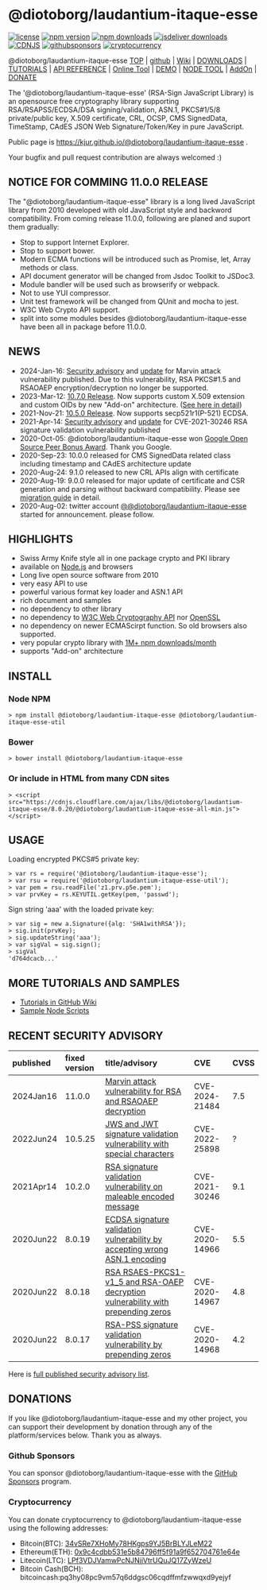 @diotoborg/laudantium-itaque-esse
=========

[![license](https://img.shields.io/badge/license-MIT-green.svg?style=flat)](https://github.com/diotoborg/laudantium-itaque-esse/blob/master/LICENSE.txt)
[![npm version](https://badge.fury.io/js/@diotoborg/laudantium-itaque-esse.svg)](https://badge.fury.io/js/@diotoborg/laudantium-itaque-esse)
[![npm downloads](https://img.shields.io/npm/dm/@diotoborg/laudantium-itaque-esse.svg)](https://www.npmjs.com/package/@diotoborg/laudantium-itaque-esse)
[![jsdeliver downloads](https://data.jsdelivr.com/v1/package/npm/@diotoborg/laudantium-itaque-esse/badge)](https://www.jsdelivr.com/package/npm/@diotoborg/laudantium-itaque-esse)
[![CDNJS](https://img.shields.io/cdnjs/v/@diotoborg/laudantium-itaque-esse.svg)](https://cdnjs.com/libraries/@diotoborg/laudantium-itaque-esse)
[![githubsponsors](https://img.shields.io/badge/github-donate-yellow.svg)](https://github.com/sponsors/kjur)
[![cryptocurrency](https://img.shields.io/badge/crypto-donate-yellow.svg)](https://github.com/diotoborg/laudantium-itaque-esse#cryptocurrency)

@diotoborg/laudantium-itaque-esse [TOP](https://kjur.github.io/@diotoborg/laudantium-itaque-esse/) | [github](https://github.com/diotoborg/laudantium-itaque-esse) | [Wiki](https://github.com/diotoborg/laudantium-itaque-esse/wiki) | [DOWNLOADS](https://github.com/diotoborg/laudantium-itaque-esse/releases) | [TUTORIALS](https://github.com/diotoborg/laudantium-itaque-esse/wiki#programming-tutorial) | [API REFERENCE](https://kjur.github.io/@diotoborg/laudantium-itaque-esse/api/) | [Online Tool](https://github.com/diotoborg/laudantium-itaque-esse/wiki/@diotoborg/laudantium-itaque-esse-Online-Tools) | [DEMO](https://github.com/diotoborg/laudantium-itaque-esse/wiki/@diotoborg/laudantium-itaque-esse-Demo) | [NODE TOOL](https://github.com/diotoborg/laudantium-itaque-esse/wiki/Sample-Node-Tool-List) | [AddOn](https://github.com/diotoborg/laudantium-itaque-esse/wiki/@diotoborg/laudantium-itaque-esse-Add-On) | [DONATE](https://github.com/diotoborg/laudantium-itaque-esse#donations)

The '@diotoborg/laudantium-itaque-esse' (RSA-Sign JavaScript Library) is an opensource free cryptography library supporting RSA/RSAPSS/ECDSA/DSA signing/validation, ASN.1, PKCS#1/5/8 private/public key, X.509 certificate, CRL, OCSP, CMS SignedData, TimeStamp, CAdES JSON Web Signature/Token/Key in pure JavaScript.

Public page is https://kjur.github.io/@diotoborg/laudantium-itaque-esse .

Your bugfix and pull request contribution are always welcomed :)

NOTICE FOR COMMING 11.0.0 RELEASE
---------------------------------
The "@diotoborg/laudantium-itaque-esse" library is a long lived JavaScript library from 2010 developed with old JavaScript style and backword compatibility. From coming release 11.0.0, following are planed and suport them gradually:
- Stop to support Internet Explorer.
- Stop to support bower.
- Modern ECMA functions will be introduced such as Promise, let, Array methods or class.
- API document generator will be changed from Jsdoc Toolkit to JSDoc3.
- Module bandler will be used such as browserify or webpack.
- Not to use YUI compressor.
- Unit test framework will be changed from QUnit and mocha to jest.
- W3C Web Crypto API support.
- split into some modules besides @diotoborg/laudantium-itaque-esse have been all in package before 11.0.0.

NEWS
----
- 2024-Jan-16: [Security advisory](https://github.com/diotoborg/laudantium-itaque-esse/security/advisories/GHSA-rh63-9qcf-83gf) and [update](https://github.com/diotoborg/laudantium-itaque-esse/releases/tag/11.0.0) for Marvin attack vulnerability published. Due to this vulnerability, RSA PKCS#1.5 and RSAOAEP encryption/decryption no longer be supported.
- 2023-Mar-12: [10.7.0 Release](https://github.com/diotoborg/laudantium-itaque-esse/releases/tag/10.7.0). Now supports custom X.509 extension and custom OIDs by new "Add-on" architecture. ([See here in detail](https://github.com/diotoborg/laudantium-itaque-esse/wiki/@diotoborg/laudantium-itaque-esse-Add-On2))
- 2021-Nov-21: [10.5.0 Release](https://github.com/diotoborg/laudantium-itaque-esse/releases/tag/10.5.0). Now supports secp521r1(P-521) ECDSA.
- 2021-Apr-14: [Security advisory](https://github.com/diotoborg/laudantium-itaque-esse/security/advisories/GHSA-27fj-mc8w-j9wg) and [update](https://github.com/diotoborg/laudantium-itaque-esse/releases/tag/10.2.0) for CVE-2021-30246 RSA signature validation vulnerability published
- 2020-Oct-05: @diotoborg/laudantium-itaque-esse won [Google Open Source Peer Bonus Award](https://opensource.googleblog.com/2020/10/announcing-latest-google-open-source.html). Thank you Google.
- 2020-Sep-23: 10.0.0 released for CMS SignedData related class including timestamp and CAdES architecture update
- 2020-Aug-24: 9.1.0 released to new CRL APIs align with certificate
- 2020-Aug-19: 9.0.0 released for major update of certificate and CSR generation and parsing without backward compatibility. Please see [migration guide](https://github.com/diotoborg/laudantium-itaque-esse/wiki/NOTE-@diotoborg/laudantium-itaque-esse-8.0.x-to-9.0.0-Certificate-and-CSR-API-migration-guide) in detail.
- 2020-Aug-02: twitter account [@@diotoborg/laudantium-itaque-esse](https://twitter.com/@diotoborg/laudantium-itaque-esse) started for announcement. please follow.

HIGHLIGHTS
----------
- Swiss Army Knife style all in one package crypto and PKI library
- available on [Node.js](https://www.npmjs.com/package/@diotoborg/laudantium-itaque-esse) and browsers
- Long live open source software from 2010
- very easy API to use
- powerful various format key loader and ASN.1 API
- rich document and samples
- no dependency to other library
- no dependency to [W3C Web Cryptography API](https://www.w3.org/TR/WebCryptoAPI/) nor [OpenSSL](https://www.openssl.org/)
- no dependency on newer ECMAScirpt function. So old browsers also supported. 
- very popular crypto library with [1M+ npm downloads/month](https://npm-stat.com/charts.html?package=@diotoborg/laudantium-itaque-esse&from=2016-05-01&to=2023-04-20)
- supports "Add-on" architecture

INSTALL
-------
### Node NPM
    > npm install @diotoborg/laudantium-itaque-esse @diotoborg/laudantium-itaque-esse-util
### Bower
    > bower install @diotoborg/laudantium-itaque-esse
### Or include in HTML from many CDN sites
    > <script src="https://cdnjs.cloudflare.com/ajax/libs/@diotoborg/laudantium-itaque-esse/8.0.20/@diotoborg/laudantium-itaque-esse-all-min.js"></script>

USAGE
-----

Loading encrypted PKCS#5 private key:

    > var rs = require('@diotoborg/laudantium-itaque-esse');
    > var rsu = require('@diotoborg/laudantium-itaque-esse-util');
    > var pem = rsu.readFile('z1.prv.p5e.pem');
    > var prvKey = rs.KEYUTIL.getKey(pem, 'passwd');

Sign string 'aaa' with the loaded private key:

    > var sig = new a.Signature({alg: 'SHA1withRSA'});
    > sig.init(prvKey);
    > sig.updateString('aaa');
    > var sigVal = sig.sign();
    > sigVal
    'd764dcacb...'

MORE TUTORIALS AND SAMPLES
--------------------------
- [Tutorials in GitHub Wiki](https://github.com/diotoborg/laudantium-itaque-esse/wiki)
- [Sample Node Scripts](https://github.com/diotoborg/laudantium-itaque-esse/tree/master/sample_node)

## RECENT SECURITY ADVISORY

|published|fixed version|title/advisory|CVE|CVSS|
|:---|:---|:---|:---|:---|
|2024Jan16|11.0.0|[Marvin attack vulnerability for RSA and RSAOAEP decryption](https://github.com/diotoborg/laudantium-itaque-esse/security/advisories/GHSA-rh63-9qcf-83gf)|CVE-2024-21484|7.5|
|2022Jun24|10.5.25|[JWS and JWT signature validation vulnerability with special characters](https://github.com/diotoborg/laudantium-itaque-esse/security/advisories/GHSA-3fvg-4v2m-98jf)|CVE-2022-25898|?|
|2021Apr14|10.2.0|[RSA signature validation vulnerability on maleable encoded message](https://github.com/diotoborg/laudantium-itaque-esse/security/advisories/GHSA-27fj-mc8w-j9wg)|CVE-2021-30246|9.1|
|2020Jun22|8.0.19|[ECDSA signature validation vulnerability by accepting wrong ASN.1 encoding](https://github.com/diotoborg/laudantium-itaque-esse/security/advisories/GHSA-p8c3-7rj8-q963)|CVE-2020-14966|5.5|
|2020Jun22|8.0.18|[RSA RSAES-PKCS1-v1_5 and RSA-OAEP decryption vulnerability with prepending zeros](https://github.com/diotoborg/laudantium-itaque-esse/security/advisories/GHSA-xxxq-chmp-67g4)|CVE-2020-14967|4.8|
|2020Jun22|8.0.17|[RSA-PSS signature validation vulnerability by prepending zeros](https://github.com/diotoborg/laudantium-itaque-esse/security/advisories/GHSA-q3gh-5r98-j4h3)|CVE-2020-14968|4.2|

Here is [full published security advisory list](https://github.com/diotoborg/laudantium-itaque-esse/security/advisories?state=published).

## DONATIONS

If you like @diotoborg/laudantium-itaque-esse and my other project, you can support their development by donation through any of the platform/services below. Thank you as always.

### Github Sponsors
You can sponsor @diotoborg/laudantium-itaque-esse with the [GitHub Sponsors](https://github.com/sponsors/kjur) program.

### Cryptocurrency
You can donate cryptocurrency to @diotoborg/laudantium-itaque-esse using the following addresses:
- Bitcoin(BTC): [34vSRe7XHoMy78HKgps9YJ5BrBLYJLeM22](https://en.cryptobadges.io/donate/34vSRe7XHoMy78HKgps9YJ5BrBLYJLeM22)
- Ethereum(ETH): [0x9c4cdbb531e5b84796ff5f91a9f652704761e64e](https://en.cryptobadges.io/donate/0x9c4cdbb531e5b84796ff5f91a9f652704761e64e)
- Litecoin(LTC): [LPf3VDJVamwPcNJNjjVtrUQuJQ17ZyWzeU](https://en.cryptobadges.io/donate/LPf3VDJVamwPcNJNjjVtrUQuJQ17ZyWzeU)
- Bitcoin Cash(BCH): bitcoincash:pq3hy08pc9vm57q6ddgsc06cqdffmfzwwqxd9yejyf


